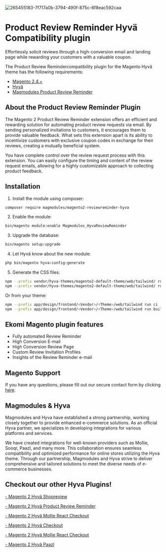 
![265455183-7f717a0b-3794-490f-875c-6f8eac592caa](https://github.com/magmodules/magento2-reviewreminder-hyva/assets/24823946/983c1ad3-5271-425a-889d-5e8e7931b9e8)

# Product Review Reminder Hyvä Compatibility plugin


Effortlessly solicit reviews through a high-conversion email and landing page while rewarding your customers with a valuable coupon.

The Product Review Remindercompatibility plugin for the Magento Hyvä theme has the following requirements:
- [Magento 2.4.+](https://github.com/magento/magento2)
- [Hyvä](https://github.com/hyva-themes)
- [Magmodules Product Review Reminder](https://www.magmodules.eu/magento2-product-review-reminder.html)


## About the Product Review Reminder Plugin

The Magento 2 Product Review Reminder extension offers an efficient and rewarding solution for automating product review requests via email. By sending personalized invitations to customers, it encourages them to provide valuable feedback. What sets this extension apart is its ability to incentivize customers with exclusive coupon codes in exchange for their reviews, creating a mutually beneficial system.

You have complete control over the review request process with this extension. You can easily configure the timing and content of the review request emails, allowing for a highly customizable approach to collecting product feedback.

## Installation

1. Install the module using composer: 

```bash
composer require magmodules/magento2-reviewreminder-hyva
```

2. Enable the module:

```bash
bin/magento module:enable Magmodules_HyvaReviewReminder
```

3. Upgrade the database:

```bash
bin/magento setup:upgrade
```

4. Let Hyvä know about the new module:

```bash
php bin/magento hyva:config:generate
```

5. Generate the CSS files:

```bash
npm --prefix vendor/hyva-themes/magento2-default-theme/web/tailwind/ run ci
npm --prefix vendor/hyva-themes/magento2-default-theme/web/tailwind/ run build-prod
```

Or from your theme:

```bash
npm --prefix app/design/frontend/<Vendor>/<Theme>/web/tailwind run ci
npm --prefix app/design/frontend/<Vendor>/<Theme>/web/tailwind run build-prod
```

## Ekomi Magento plugin features

- Fully automated Review Reminder
- High Conversion E-mail
- High Conversion Review Page
- Custom Review Invitation Profiles
- Insights of the Review Reminder e-mail

## Magento Support

If you have any questions, please fill out our secure contact form by clicking [here](https://www.magmodules.eu/support-form.html).

## Magmodules & Hyva

Magmodules and Hyva have established a strong partnership, working closely together to provide enhanced e-commerce solutions. As an official Hyva partner, we specializes in developing integrations for various platforms and services. 

We have created integrations for well-known providers such as Mollie, Sooqr, Paazl, and many more. This collaboration ensures seamless compatibility and optimized performance for online stores utilizing the Hyva theme. Through our partnership, Magmodules and Hyva strive to deliver comprehensive and tailored solutions to meet the diverse needs of e-commerce businesses.






## Checkout our other Hyva Plugins!

[- Magento 2 Hyvä Shopreview](#) 
 
[- Magento 2 Hyvä Product Review Reminder](#) 

[- Magento 2 Hyvä Mollie React Checkout](#) 

[- Magento 2 Hyvä Checkout](#) 

[- Magento 2 Hyvä Mollie React Checkout](#) 

[- Magento 2 Hyvä Paazl](#) 
